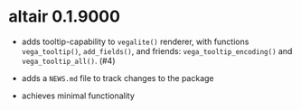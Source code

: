 # altair 0.1.9000

* adds tooltip-capability to `vegalite()` renderer, with functions `vega_tooltip()`, `add_fields()`, and friends: `vega_tooltip_encoding()` and `vega_tooltip_all()`. (#4)
 
* adds a `NEWS.md` file to track changes to the package

* achieves minimal functionality
